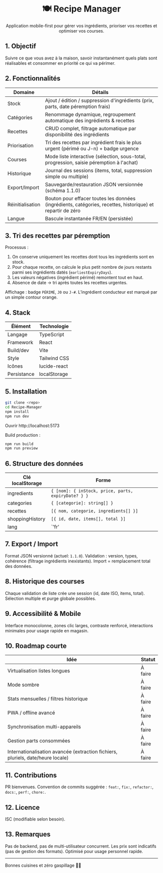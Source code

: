 <div align="center">
  <h1>🍽️ Recipe Manager</h1>
  <p>Application mobile-first pour gérer vos ingrédients, prioriser vos recettes et optimiser vos courses.</p>
</div>

## 1. Objectif
Suivre ce que vous avez à la maison, savoir instantanément quels plats sont réalisables et consommer en priorité ce qui va périmer.

## 2. Fonctionnalités
| Domaine | Détails |
|---------|--------|
| Stock | Ajout / édition / suppression d'ingrédients (prix, parts, date péremption frais) |
| Catégories | Renommage dynamique, regroupement automatique des ingrédients & recettes |
| Recettes | CRUD complet, filtrage automatique par disponibilité des ingrédients |
| Priorisation | Tri des recettes par ingrédient frais le plus urgent (périmé ou J-n) + badge urgence |
| Courses | Mode liste interactive (sélection, sous-total, progression, saisie péremption à l'achat) |
| Historique | Journal des sessions (items, total, suppression simple ou multiple) |
| Export/Import | Sauvegarde/restauration JSON versionnée (schéma 1.1.0) |
| Réinitialisation | Bouton pour effacer toutes les données (ingrédients, catégories, recettes, historique) et repartir de zéro |
| Langue | Bascule instantanée FR/EN (persistée) |

## 3. Tri des recettes par péremption
Processus :
1. On conserve uniquement les recettes dont tous les ingrédients sont en stock.
2. Pour chaque recette, on calcule le plus petit nombre de jours restants parmi ses ingrédients datés (`earliestExpiryDays`).
3. Les valeurs négatives (ingrédient périmé) remontent tout en haut.
4. Absence de date → tri après toutes les recettes urgentes.

Affichage : badge `PÉRIMÉ`, `J0` ou `J-#`. L’ingrédient conducteur est marqué par un simple contour orange.

## 4. Stack
| Élément | Technologie |
|---------|------------|
| Langage | TypeScript |
| Framework | React |
| Build/dev | Vite |
| Style | Tailwind CSS |
| Icônes | lucide-react |
| Persistance | localStorage |

## 5. Installation
```bash
git clone <repo>
cd Recipe-Manager
npm install
npm run dev
```
Ouvrir http://localhost:5173

Build production :
```bash
npm run build
npm run preview
```

## 6. Structure des données
| Clé localStorage | Forme |
|------------------|-------|
| ingredients | `{ [nom]: { inStock, price, parts, expiryDate? } }` |
| categories | `{ [categorie]: string[] }` |
| recettes | `[{ nom, categorie, ingredients[] }]` |
| shoppingHistory | `[{ id, date, items[], total }]` |
| lang | `'fr' | 'en'` |

## 7. Export / Import
Format JSON versionné (actuel: `1.1.0`). Validation : version, types, cohérence (filtrage ingrédients inexistants). Import = remplacement total des données.

## 8. Historique des courses
Chaque validation de liste crée une session (id, date ISO, items, total). Sélection multiple et purge globale possibles.

## 9. Accessibilité & Mobile
Interface monocolonne, zones clic larges, contraste renforcé, interactions minimales pour usage rapide en magasin.

## 10. Roadmap courte
| Idée | Statut |
|------|--------|
| Virtualisation listes longues | À faire |
| Mode sombre | À faire |
| Stats mensuelles / filtres historique | À faire |
| PWA / offline avancé | À faire |
| Synchronisation multi-appareils | À faire |
| Gestion parts consommées | À faire |
| Internationalisation avancée (extraction fichiers, pluriels, date/heure locale) | À faire |

## 11. Contributions
PR bienvenues. Convention de commits suggérée : `feat:`, `fix:`, `refactor:`, `docs:`, `perf:`, `chore:`.

## 12. Licence
ISC (modifiable selon besoin).

## 13. Remarques
Pas de backend, pas de multi-utilisateur concurrent. Les prix sont indicatifs (pas de gestion des formats). Optimisé pour usage personnel rapide.

---
Bonnes cuisines et zéro gaspillage 👨‍🍳
